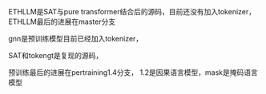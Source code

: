 ETHLLM是SAT与pure transformer结合后的源码，目前还没有加入tokenizer，ETHLLM最后的进展在master分支

gnn是预训练模型目前已经加入tokenizer，

SAT和tokengt是复现的源码，

预训练最后的进展在pertraining1.4分支，
1.2是因果语言模型，mask是掩码语言模型


